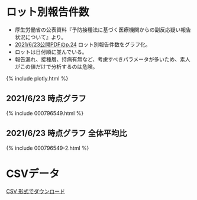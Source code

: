 # ロット別報告件数

* 厚生労働省の公表資料『予防接種法に基づく医療機関からの副反応疑い報告状況について』より。
* [2021/6/23公開PDFのp.24](https://www.mhlw.go.jp/content/10601000/000796549.pdf) ロット別報告件数をグラフ化。
* ロットは日付順に並んでいる。
* 報告漏れ、接種層、持病有無など、考慮すべきパラメータが多いため、素人がこの値だけで分析するのは危険。

{% include plotly.html %}

## 2021/6/23 時点グラフ

{% include 000796549.html %}

## 2021/6/23 時点グラフ 全体平均比

{% include 000796549-2.html %}

# CSVデータ

[CSV 形式でダウンロード](https://raw.githubusercontent.com/geneasyura/cov19-hm/master/csv/000796549.csv)
